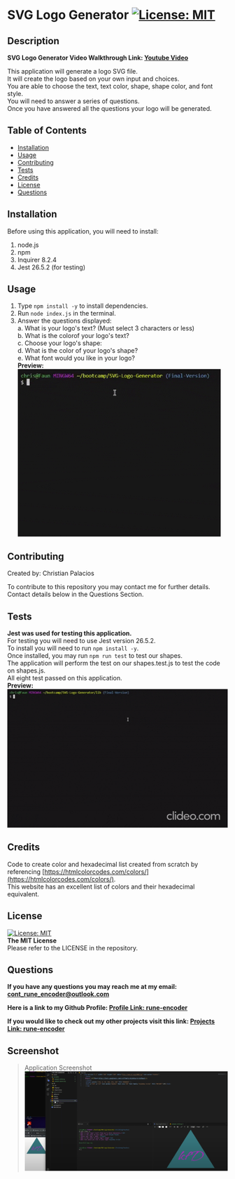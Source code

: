 # SVG Logo Generator [![License: MIT](https://img.shields.io/badge/License-MIT-yellow.svg)](https://opensource.org/licenses/MIT) 

 ## Description
 
 **SVG Logo Generator Video Walkthrough Link: [Youtube Video](https://www.youtube.com/watch?v=b4VhrR389VU)** 
 
 This application will generate a logo SVG file.  
 It will create the logo based on your own input and choices.  
 You are able to choose the text, text color, shape, shape color, and font style.  
 You will need to answer a series of questions.  
 Once you have answered all the questions your logo will be generated.  
 
 ## Table of Contents
 
  - [Installation](#installation)
  - [Usage](#usage)
  - [Contributing](#contributing)
  - [Tests](#tests)
  - [Credits](#credits)
  - [License](#license)
  - [Questions](#questions)
 
 ## Installation
 
 Before using this application, you will need to install:
 1. node.js
 2. npm 
 3. Inquirer 8.2.4 
 4. Jest 26.5.2 (for testing)
 
 ## Usage
 
 1. Type `npm install -y` to install dependencies.  
 2. Run `node index.js` in the terminal.  
 3. Answer the questions displayed:  
 a. What is your logo's text? (Must select 3 characters or less)  
 b. What is the colorof your logo's text?  
 c. Choose your logo's shape:  
 d. What is the color of your logo's shape?  
 e. What font would you like in your logo?  
**Preview:**  
![Questions List](./assets/screenshots/console-prompt.gif)  
 
 
 ## Contributing
 
 Created by: Christian Palacios
 
 To contribute to this repository you may contact me for further details.  
 Contact details below in the Questions Section.
 
 ## Tests

 **Jest was used for testing this application.**  
 For testing you will need to use Jest version 26.5.2.  
 To install you will need to run `npm install -y`.  
 Once installed, you may run `npm run test` to test our shapes.  
 The application will perform the test on our shapes.test.js to test the code on shapes.js.  
 All eight test passed on this application.  
 **Preview:**  
 ![Testing](./assets/screenshots/jest-test.gif) 
 
 ## Credits
 
Code to create color and hexadecimal list created from scratch by referencing [https://htmlcolorcodes.com/colors/](https://htmlcolorcodes.com/colors/).  
This website has an excellent list of colors and their hexadecimal equivalent. 
 
 ## License

 [![License: MIT](https://img.shields.io/badge/License-MIT-yellow.svg)](https://opensource.org/licenses/MIT)  
 **The MIT License**  
 Please refer to the LICENSE in the repository.

 ## Questions
 
 **If you have any questions you may reach me at my email: [cont_rune_encoder@outlook.com](mailto:cont_rune_encoder@outlook.com)**  

 **Here is a link to my Github Profile: [Profile Link: rune-encoder](https://github.com/rune-encoder)**  

 **If you would like to check out my other projects visit this link: [Projects Link: rune-encoder](https://github.com/rune-encoder?tab=repositories)**  
    

## Screenshot
 >Application Screenshot
 ![Screenshot](./assets/screenshots/screenshot.png) 